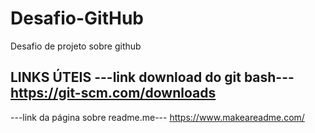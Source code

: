 # Desafio-GitHub
Desafio de projeto sobre github

LINKS ÚTEIS 
 ---link download do git bash---
https://git-scm.com/downloads
-----------------------------------------
  ---link da página sobre readme.me---
  https://www.makeareadme.com/